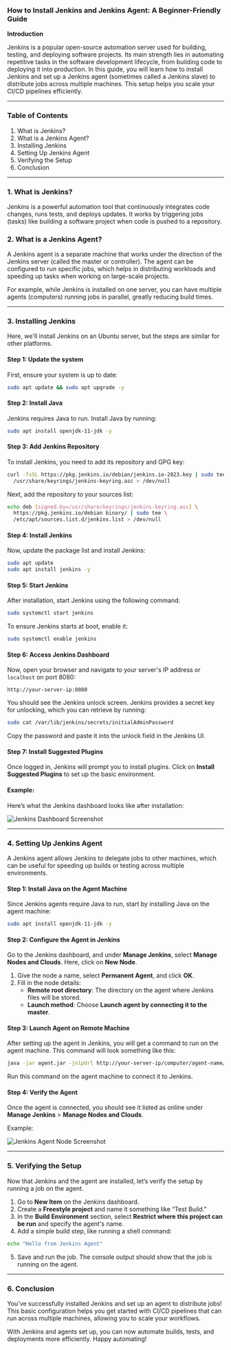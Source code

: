 ### **How to Install Jenkins and Jenkins Agent: A Beginner-Friendly Guide**

**Introduction**

Jenkins is a popular open-source automation server used for building, testing, and deploying software projects. Its main strength lies in automating repetitive tasks in the software development lifecycle, from building code to deploying it into production. In this guide, you will learn how to install Jenkins and set up a Jenkins agent (sometimes called a Jenkins slave) to distribute jobs across multiple machines. This setup helps you scale your CI/CD pipelines efficiently.

---

### **Table of Contents**
1. What is Jenkins?
2. What is a Jenkins Agent?
3. Installing Jenkins
4. Setting Up Jenkins Agent
5. Verifying the Setup
6. Conclusion

---

### **1. What is Jenkins?**

Jenkins is a powerful automation tool that continuously integrates code changes, runs tests, and deploys updates. It works by triggering jobs (tasks) like building a software project when code is pushed to a repository.

### **2. What is a Jenkins Agent?**

A Jenkins agent is a separate machine that works under the direction of the Jenkins server (called the master or controller). The agent can be configured to run specific jobs, which helps in distributing workloads and speeding up tasks when working on large-scale projects.

For example, while Jenkins is installed on one server, you can have multiple agents (computers) running jobs in parallel, greatly reducing build times.

---

### **3. Installing Jenkins**

Here, we'll install Jenkins on an Ubuntu server, but the steps are similar for other platforms.

#### Step 1: Update the system

First, ensure your system is up to date:

```bash
sudo apt update && sudo apt upgrade -y
```

#### Step 2: Install Java

Jenkins requires Java to run. Install Java by running:

```bash
sudo apt install openjdk-11-jdk -y
```

#### Step 3: Add Jenkins Repository

To install Jenkins, you need to add its repository and GPG key:

```bash
curl -fsSL https://pkg.jenkins.io/debian/jenkins.io-2023.key | sudo tee \
  /usr/share/keyrings/jenkins-keyring.asc > /dev/null
```

Next, add the repository to your sources list:

```bash
echo deb [signed-by=/usr/share/keyrings/jenkins-keyring.asc] \
  https://pkg.jenkins.io/debian binary/ | sudo tee \
  /etc/apt/sources.list.d/jenkins.list > /dev/null
```

#### Step 4: Install Jenkins

Now, update the package list and install Jenkins:

```bash
sudo apt update
sudo apt install jenkins -y
```

#### Step 5: Start Jenkins

After installation, start Jenkins using the following command:

```bash
sudo systemctl start jenkins
```

To ensure Jenkins starts at boot, enable it:

```bash
sudo systemctl enable jenkins
```

#### Step 6: Access Jenkins Dashboard

Now, open your browser and navigate to your server's IP address or `localhost` on port 8080:

```
http://your-server-ip:8080
```

You should see the Jenkins unlock screen. Jenkins provides a secret key for unlocking, which you can retrieve by running:

```bash
sudo cat /var/lib/jenkins/secrets/initialAdminPassword
```

Copy the password and paste it into the unlock field in the Jenkins UI.

#### Step 7: Install Suggested Plugins

Once logged in, Jenkins will prompt you to install plugins. Click on **Install Suggested Plugins** to set up the basic environment.

#### Example:

Here’s what the Jenkins dashboard looks like after installation:

![Jenkins Dashboard Screenshot](https://www.jenkins.io/doc/book/resources/screenshots/setup/jenkins-welcome-dashboard.png)

---

### **4. Setting Up Jenkins Agent**

A Jenkins agent allows Jenkins to delegate jobs to other machines, which can be useful for speeding up builds or testing across multiple environments.

#### Step 1: Install Java on the Agent Machine

Since Jenkins agents require Java to run, start by installing Java on the agent machine:

```bash
sudo apt install openjdk-11-jdk -y
```

#### Step 2: Configure the Agent in Jenkins

Go to the Jenkins dashboard, and under **Manage Jenkins**, select **Manage Nodes and Clouds**. Here, click on **New Node**.

1. Give the node a name, select **Permanent Agent**, and click **OK**.
2. Fill in the node details:
   - **Remote root directory**: The directory on the agent where Jenkins files will be stored.
   - **Launch method**: Choose **Launch agent by connecting it to the master**.

#### Step 3: Launch Agent on Remote Machine

After setting up the agent in Jenkins, you will get a command to run on the agent machine. This command will look something like this:

```bash
java -jar agent.jar -jnlpUrl http://your-server-ip/computer/agent-name/jenkins-agent.jnlp -secret random-generated-secret -workDir "/home/jenkins"
```

Run this command on the agent machine to connect it to Jenkins.

#### Step 4: Verify the Agent

Once the agent is connected, you should see it listed as online under **Manage Jenkins** > **Manage Nodes and Clouds**.

Example:

![Jenkins Agent Node Screenshot](https://jenkins.io/doc/book/resources/screenshots/setup/jenkins-agent-node-setup.png)

---

### **5. Verifying the Setup**

Now that Jenkins and the agent are installed, let’s verify the setup by running a job on the agent.

1. Go to **New Item** on the Jenkins dashboard.
2. Create a **Freestyle project** and name it something like “Test Build.”
3. In the **Build Environment** section, select **Restrict where this project can be run** and specify the agent's name.
4. Add a simple build step, like running a shell command:

```bash
echo "Hello from Jenkins Agent"
```

5. Save and run the job. The console output should show that the job is running on the agent.

---

### **6. Conclusion**

You’ve successfully installed Jenkins and set up an agent to distribute jobs! This basic configuration helps you get started with CI/CD pipelines that can run across multiple machines, allowing you to scale your workflows.

With Jenkins and agents set up, you can now automate builds, tests, and deployments more efficiently. Happy automating!
